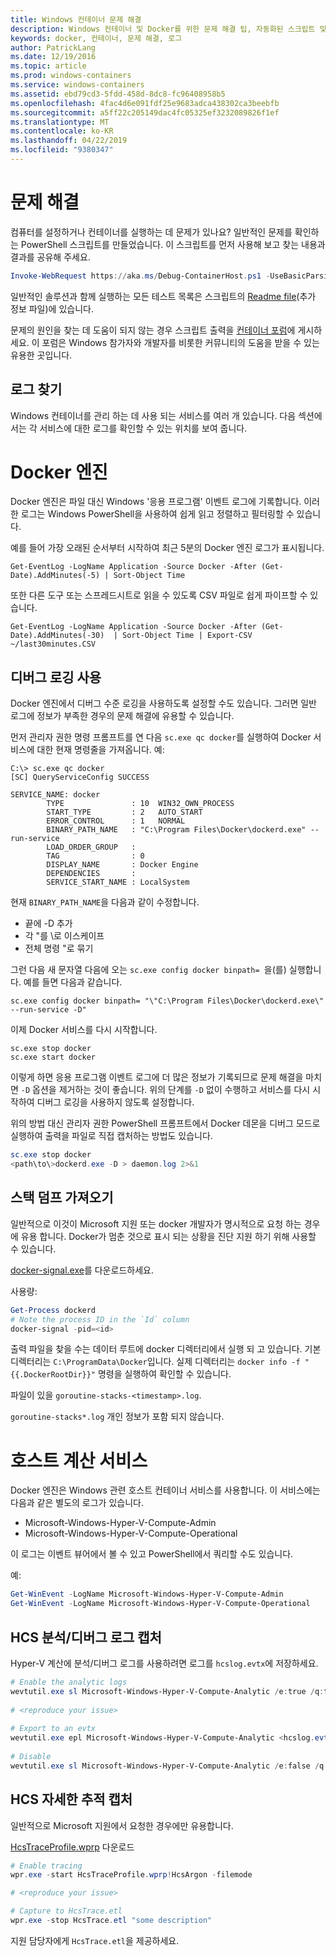 ```yaml
---
title: Windows 컨테이너 문제 해결
description: Windows 컨테이너 및 Docker를 위한 문제 해결 팁, 자동화된 스크립트 및 로그 정보
keywords: docker, 컨테이너, 문제 해결, 로그
author: PatrickLang
ms.date: 12/19/2016
ms.topic: article
ms.prod: windows-containers
ms.service: windows-containers
ms.assetid: ebd79cd3-5fdd-458d-8dc8-fc96408958b5
ms.openlocfilehash: 4fac4d6e091fdf25e9683adca438302ca3beebfb
ms.sourcegitcommit: a5ff22c205149dac4fc05325ef3232089826f1ef
ms.translationtype: MT
ms.contentlocale: ko-KR
ms.lasthandoff: 04/22/2019
ms.locfileid: "9380347"
---
```

# <a name="troubleshooting"></a>문제 해결

컴퓨터를 설정하거나 컨테이너를 실행하는 데 문제가 있나요? 일반적인 문제를 확인하는 PowerShell 스크립트를 만들었습니다. 이 스크립트를 먼저 사용해 보고 찾는 내용과 결과를 공유해 주세요.

```PowerShell
Invoke-WebRequest https://aka.ms/Debug-ContainerHost.ps1 -UseBasicParsing | Invoke-Expression
```
일반적인 솔루션과 함께 실행하는 모든 테스트 목록은 스크립트의 [Readme file](https://github.com/Microsoft/Virtualization-Documentation/blob/live/windows-server-container-tools/Debug-ContainerHost/README.md)(추가 정보 파일)에 있습니다.

문제의 원인을 찾는 데 도움이 되지 않는 경우 스크립트 출력을 [컨테이너 포럼](https://social.msdn.microsoft.com/Forums/en-US/home?forum=windowscontainers)에 게시하세요. 이 포럼은 Windows 참가자와 개발자를 비롯한 커뮤니티의 도움을 받을 수 있는 유용한 곳입니다.


## <a name="finding-logs"></a>로그 찾기
Windows 컨테이너를 관리 하는 데 사용 되는 서비스를 여러 개 있습니다. 다음 섹션에서는 각 서비스에 대한 로그를 확인할 수 있는 위치를 보여 줍니다.

# <a name="docker-engine"></a>Docker 엔진
Docker 엔진은 파일 대신 Windows '응용 프로그램' 이벤트 로그에 기록합니다. 이러한 로그는 Windows PowerShell을 사용하여 쉽게 읽고 정렬하고 필터링할 수 있습니다.

예를 들어 가장 오래된 순서부터 시작하여 최근 5분의 Docker 엔진 로그가 표시됩니다.

```
Get-EventLog -LogName Application -Source Docker -After (Get-Date).AddMinutes(-5) | Sort-Object Time 
```

또한 다른 도구 또는 스프레드시트로 읽을 수 있도록 CSV 파일로 쉽게 파이프할 수 있습니다.

```
Get-EventLog -LogName Application -Source Docker -After (Get-Date).AddMinutes(-30)  | Sort-Object Time | Export-CSV ~/last30minutes.CSV
```

## <a name="enabling-debug-logging"></a>디버그 로깅 사용
Docker 엔진에서 디버그 수준 로깅을 사용하도록 설정할 수도 있습니다. 그러면 일반 로그에 정보가 부족한 경우의 문제 해결에 유용할 수 있습니다.

먼저 관리자 권한 명령 프롬프트를 연 다음 `sc.exe qc docker`를 실행하여 Docker 서비스에 대한 현재 명령줄을 가져옵니다.
예:
```
C:\> sc.exe qc docker
[SC] QueryServiceConfig SUCCESS

SERVICE_NAME: docker
        TYPE               : 10  WIN32_OWN_PROCESS
        START_TYPE         : 2   AUTO_START
        ERROR_CONTROL      : 1   NORMAL
        BINARY_PATH_NAME   : "C:\Program Files\Docker\dockerd.exe" --run-service
        LOAD_ORDER_GROUP   :
        TAG                : 0
        DISPLAY_NAME       : Docker Engine
        DEPENDENCIES       :
        SERVICE_START_NAME : LocalSystem
```

현재 `BINARY_PATH_NAME`을 다음과 같이 수정합니다.
- 끝에 -D 추가
- 각 "를 \로 이스케이프
- 전체 명령 "로 묶기

그런 다음 새 문자열 다음에 오는 `sc.exe config docker binpath= `을(를) 실행합니다. 예를 들면 다음과 같습니다. 
```
sc.exe config docker binpath= "\"C:\Program Files\Docker\dockerd.exe\" --run-service -D"
```


이제 Docker 서비스를 다시 시작합니다.
```
sc.exe stop docker
sc.exe start docker
```

이렇게 하면 응용 프로그램 이벤트 로그에 더 많은 정보가 기록되므로 문제 해결을 마치면 `-D` 옵션을 제거하는 것이 좋습니다. 위의 단계를 `-D` 없이 수행하고 서비스를 다시 시작하여 디버그 로깅을 사용하지 않도록 설정합니다.

위의 방법 대신 관리자 권한 PowerShell 프롬프트에서 Docker 데몬을 디버그 모드로 실행하여 출력을 파일로 직접 캡처하는 방법도 있습니다.
```PowerShell
sc.exe stop docker
<path\to\>dockerd.exe -D > daemon.log 2>&1
```

## <a name="obtaining-stack-dump"></a>스택 덤프 가져오기

일반적으로 이것이 Microsoft 지원 또는 docker 개발자가 명시적으로 요청 하는 경우에 유용 합니다. Docker가 멈춘 것으로 표시 되는 상황을 진단 지원 하기 위해 사용할 수 있습니다. 

[docker-signal.exe](https://github.com/jhowardmsft/docker-signal)를 다운로드하세요.

사용량:
```PowerShell
Get-Process dockerd
# Note the process ID in the `Id` column
docker-signal -pid=<id>
```

출력 파일을 찾을 수는 데이터 루트에 docker 디렉터리에서 실행 되 고 있습니다. 기본 디렉터리는 `C:\ProgramData\Docker`입니다. 실제 디렉터리는 `docker info -f "{{.DockerRootDir}}"` 명령을 실행하여 확인할 수 있습니다.

파일이 있을 `goroutine-stacks-<timestamp>.log`.

`goroutine-stacks*.log` 개인 정보가 포함 되지 않습니다.


# <a name="host-compute-service"></a>호스트 계산 서비스
Docker 엔진은 Windows 관련 호스트 컨테이너 서비스를 사용합니다. 이 서비스에는 다음과 같은 별도의 로그가 있습니다. 
- Microsoft-Windows-Hyper-V-Compute-Admin
- Microsoft-Windows-Hyper-V-Compute-Operational

이 로그는 이벤트 뷰어에서 볼 수 있고 PowerShell에서 쿼리할 수도 있습니다.

예:
```PowerShell
Get-WinEvent -LogName Microsoft-Windows-Hyper-V-Compute-Admin
Get-WinEvent -LogName Microsoft-Windows-Hyper-V-Compute-Operational 
```

## <a name="capturing-hcs-analyticdebug-logs"></a>HCS 분석/디버그 로그 캡처

Hyper-V 계산에 분석/디버그 로그를 사용하려면 로그를 `hcslog.evtx`에 저장하세요.

```PowerShell
# Enable the analytic logs
wevtutil.exe sl Microsoft-Windows-Hyper-V-Compute-Analytic /e:true /q:true
     
# <reproduce your issue>
     
# Export to an evtx
wevtutil.exe epl Microsoft-Windows-Hyper-V-Compute-Analytic <hcslog.evtx>
     
# Disable
wevtutil.exe sl Microsoft-Windows-Hyper-V-Compute-Analytic /e:false /q:true
```

## <a name="capturing-hcs-verbose-tracing"></a>HCS 자세한 추적 캡처

일반적으로 Microsoft 지원에서 요청한 경우에만 유용합니다. 

[HcsTraceProfile.wprp](https://gist.github.com/jhowardmsft/71b37956df0b4248087c3849b97d8a71) 다운로드

```PowerShell
# Enable tracing
wpr.exe -start HcsTraceProfile.wprp!HcsArgon -filemode

# <reproduce your issue>

# Capture to HcsTrace.etl
wpr.exe -stop HcsTrace.etl "some description"
```

지원 담당자에게 `HcsTrace.etl`을 제공하세요.
